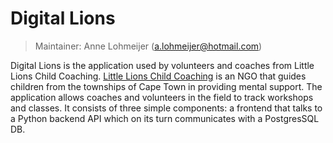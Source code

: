 # Digital Lions

> Maintainer: Anne Lohmeijer (a.lohmeijer@hotmail.com)

Digital Lions is the application used by volunteers and coaches from Little Lions Child Coaching. [Little Lions Child Coaching](https://littlelionschildcoaching.com/) is an NGO that guides children from the townships of Cape Town in providing mental support. The application allows coaches and volunteers in the field to track workshops and classes. It consists of three simple components: a frontend that talks to a Python backend API which on its turn communicates with a PostgresSQL DB.


